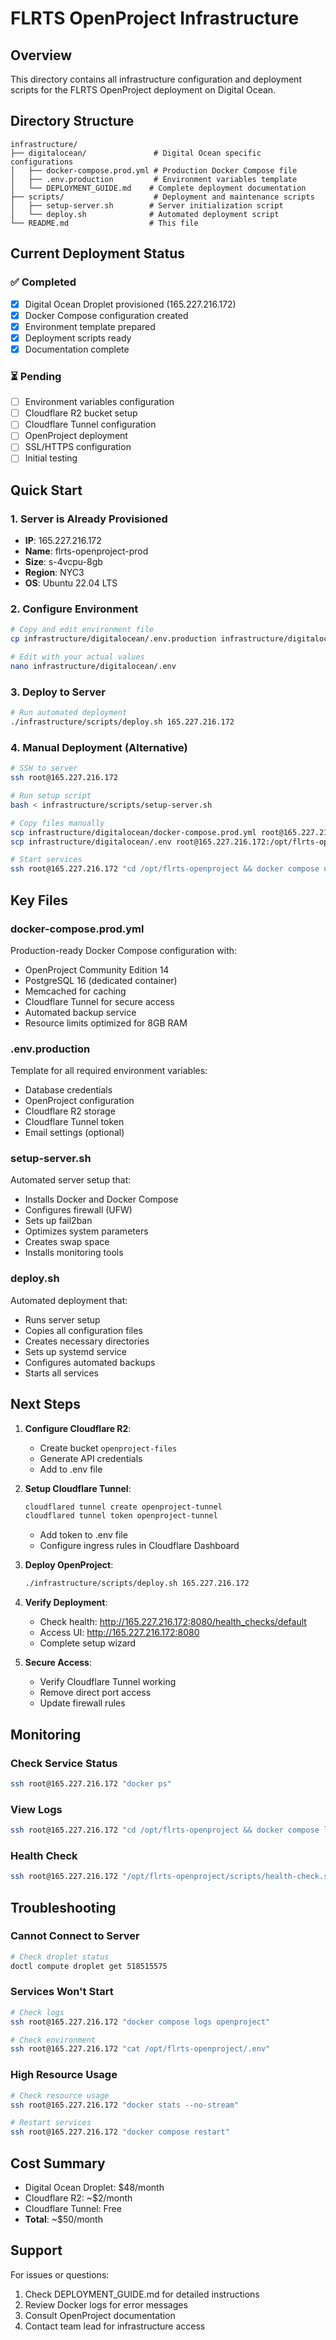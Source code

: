 # FLRTS OpenProject Infrastructure

## Overview

This directory contains all infrastructure configuration and deployment scripts for the FLRTS OpenProject deployment on Digital Ocean.

## Directory Structure

```
infrastructure/
├── digitalocean/               # Digital Ocean specific configurations
│   ├── docker-compose.prod.yml # Production Docker Compose file
│   ├── .env.production         # Environment variables template
│   └── DEPLOYMENT_GUIDE.md    # Complete deployment documentation
├── scripts/                    # Deployment and maintenance scripts
│   ├── setup-server.sh        # Server initialization script
│   └── deploy.sh              # Automated deployment script
└── README.md                  # This file
```

## Current Deployment Status

### ✅ Completed
- [x] Digital Ocean Droplet provisioned (165.227.216.172)
- [x] Docker Compose configuration created
- [x] Environment template prepared
- [x] Deployment scripts ready
- [x] Documentation complete

### ⏳ Pending
- [ ] Environment variables configuration
- [ ] Cloudflare R2 bucket setup
- [ ] Cloudflare Tunnel configuration
- [ ] OpenProject deployment
- [ ] SSL/HTTPS configuration
- [ ] Initial testing

## Quick Start

### 1. Server is Already Provisioned

- **IP**: 165.227.216.172
- **Name**: flrts-openproject-prod
- **Size**: s-4vcpu-8gb
- **Region**: NYC3
- **OS**: Ubuntu 22.04 LTS

### 2. Configure Environment

```bash
# Copy and edit environment file
cp infrastructure/digitalocean/.env.production infrastructure/digitalocean/.env

# Edit with your actual values
nano infrastructure/digitalocean/.env
```

### 3. Deploy to Server

```bash
# Run automated deployment
./infrastructure/scripts/deploy.sh 165.227.216.172
```

### 4. Manual Deployment (Alternative)

```bash
# SSH to server
ssh root@165.227.216.172

# Run setup script
bash < infrastructure/scripts/setup-server.sh

# Copy files manually
scp infrastructure/digitalocean/docker-compose.prod.yml root@165.227.216.172:/opt/flrts-openproject/docker-compose.yml
scp infrastructure/digitalocean/.env root@165.227.216.172:/opt/flrts-openproject/.env

# Start services
ssh root@165.227.216.172 "cd /opt/flrts-openproject && docker compose up -d"
```

## Key Files

### docker-compose.prod.yml
Production-ready Docker Compose configuration with:
- OpenProject Community Edition 14
- PostgreSQL 16 (dedicated container)
- Memcached for caching
- Cloudflare Tunnel for secure access
- Automated backup service
- Resource limits optimized for 8GB RAM

### .env.production
Template for all required environment variables:
- Database credentials
- OpenProject configuration
- Cloudflare R2 storage
- Cloudflare Tunnel token
- Email settings (optional)

### setup-server.sh
Automated server setup that:
- Installs Docker and Docker Compose
- Configures firewall (UFW)
- Sets up fail2ban
- Optimizes system parameters
- Creates swap space
- Installs monitoring tools

### deploy.sh
Automated deployment that:
- Runs server setup
- Copies all configuration files
- Creates necessary directories
- Sets up systemd service
- Configures automated backups
- Starts all services

## Next Steps

1. **Configure Cloudflare R2**:
   - Create bucket `openproject-files`
   - Generate API credentials
   - Add to .env file

2. **Setup Cloudflare Tunnel**:
   ```bash
   cloudflared tunnel create openproject-tunnel
   cloudflared tunnel token openproject-tunnel
   ```
   - Add token to .env file
   - Configure ingress rules in Cloudflare Dashboard

3. **Deploy OpenProject**:
   ```bash
   ./infrastructure/scripts/deploy.sh 165.227.216.172
   ```

4. **Verify Deployment**:
   - Check health: http://165.227.216.172:8080/health_checks/default
   - Access UI: http://165.227.216.172:8080
   - Complete setup wizard

5. **Secure Access**:
   - Verify Cloudflare Tunnel working
   - Remove direct port access
   - Update firewall rules

## Monitoring

### Check Service Status
```bash
ssh root@165.227.216.172 "docker ps"
```

### View Logs
```bash
ssh root@165.227.216.172 "cd /opt/flrts-openproject && docker compose logs -f"
```

### Health Check
```bash
ssh root@165.227.216.172 "/opt/flrts-openproject/scripts/health-check.sh"
```

## Troubleshooting

### Cannot Connect to Server
```bash
# Check droplet status
doctl compute droplet get 518515575
```

### Services Won't Start
```bash
# Check logs
ssh root@165.227.216.172 "docker compose logs openproject"

# Check environment
ssh root@165.227.216.172 "cat /opt/flrts-openproject/.env"
```

### High Resource Usage
```bash
# Check resource usage
ssh root@165.227.216.172 "docker stats --no-stream"

# Restart services
ssh root@165.227.216.172 "docker compose restart"
```

## Cost Summary

- Digital Ocean Droplet: $48/month
- Cloudflare R2: ~$2/month
- Cloudflare Tunnel: Free
- **Total**: ~$50/month

## Support

For issues or questions:
1. Check DEPLOYMENT_GUIDE.md for detailed instructions
2. Review Docker logs for error messages
3. Consult OpenProject documentation
4. Contact team lead for infrastructure access